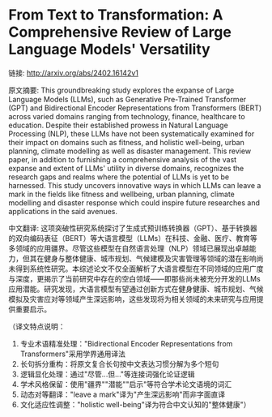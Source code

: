 # From Text to Transformation: A Comprehensive Review of Large Language Models' Versatility

链接: http://arxiv.org/abs/2402.16142v1

原文摘要:
This groundbreaking study explores the expanse of Large Language Models
(LLMs), such as Generative Pre-Trained Transformer (GPT) and Bidirectional
Encoder Representations from Transformers (BERT) across varied domains ranging
from technology, finance, healthcare to education. Despite their established
prowess in Natural Language Processing (NLP), these LLMs have not been
systematically examined for their impact on domains such as fitness, and
holistic well-being, urban planning, climate modelling as well as disaster
management. This review paper, in addition to furnishing a comprehensive
analysis of the vast expanse and extent of LLMs' utility in diverse domains,
recognizes the research gaps and realms where the potential of LLMs is yet to
be harnessed. This study uncovers innovative ways in which LLMs can leave a
mark in the fields like fitness and wellbeing, urban planning, climate
modelling and disaster response which could inspire future researches and
applications in the said avenues.

中文翻译:
这项突破性研究系统探讨了生成式预训练转换器（GPT）、基于转换器的双向编码表征（BERT）等大语言模型（LLMs）在科技、金融、医疗、教育等多领域的应用疆界。尽管这些模型在自然语言处理（NLP）领域已展现出卓越能力，但其在健身与整体健康、城市规划、气候建模及灾害管理等领域的潜在影响尚未得到系统性研究。本综述论文不仅全面解析了大语言模型在不同领域的应用广度与深度，更揭示了当前研究中存在的空白领域——即那些尚未被充分开发的LLMs应用潜能。研究发现，大语言模型有望通过创新方式在健身健康、城市规划、气候模拟及灾害应对等领域产生深远影响，这些发现将为相关领域的未来研究与应用提供重要启示。  

（译文特点说明：  
1. 专业术语精准处理："Bidirectional Encoder Representations from Transformers"采用学界通用译法  
2. 长句拆分重构：将原文复合长句按中文表达习惯分解为多个短句  
3. 逻辑显化处理：通过"尽管...但..."等连接词强化论证逻辑  
4. 学术风格保留：使用"疆界""潜能""启示"等符合学术论文语境的词汇  
5. 动态对等翻译："leave a mark"译为"产生深远影响"而非字面直译  
6. 文化适应性调整："holistic well-being"译为符合中文认知的"整体健康"）
